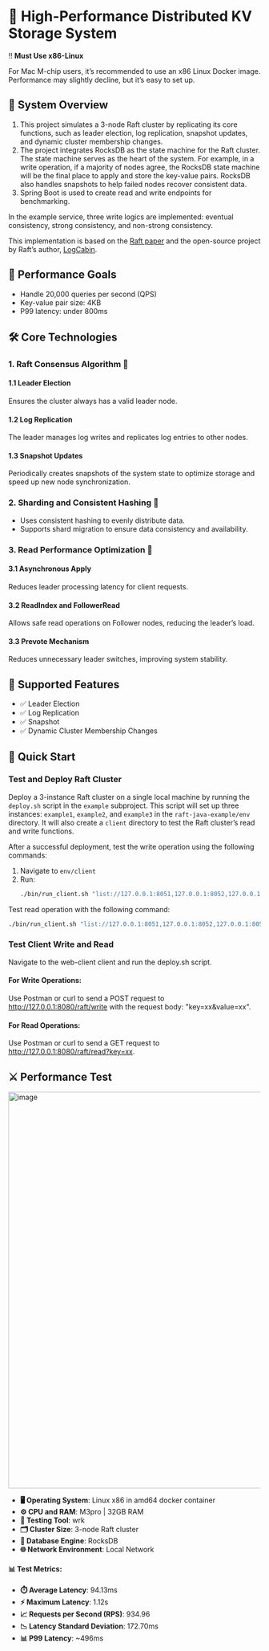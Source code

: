 # 🚀 High-Performance Distributed KV Storage System

‼️ **Must Use x86-Linux**

For Mac M-chip users, it’s recommended to use an x86 Linux Docker image. Performance may slightly decline, but it’s easy to set up.

## 📌 System Overview

1. This project simulates a 3-node Raft cluster by replicating its core functions, such as leader election, log replication, snapshot updates, and dynamic cluster membership changes.
2. The project integrates RocksDB as the state machine for the Raft cluster. The state machine serves as the heart of the system. For example, in a write operation, if a majority of nodes agree, the RocksDB state machine will be the final place to apply and store the key-value pairs. RocksDB also handles snapshots to help failed nodes recover consistent data.
3. Spring Boot is used to create read and write endpoints for benchmarking.

In the example service, three write logics are implemented: eventual consistency, strong consistency, and non-strong consistency.

This implementation is based on the [Raft paper](https://raft.github.io/) and the open-source project by Raft’s author, [LogCabin](https://github.com/logcabin/logcabin).

## 🎯 Performance Goals

- Handle 20,000 queries per second (QPS)
- Key-value pair size: 4KB
- P99 latency: under 800ms

## 🛠 Core Technologies

### 1. Raft Consensus Algorithm 🔄

#### 1.1 Leader Election
Ensures the cluster always has a valid leader node.

#### 1.2 Log Replication
The leader manages log writes and replicates log entries to other nodes.

#### 1.3 Snapshot Updates
Periodically creates snapshots of the system state to optimize storage and speed up new node synchronization.

### 2. Sharding and Consistent Hashing 🧩
- Uses consistent hashing to evenly distribute data.
- Supports shard migration to ensure data consistency and availability.

### 3. Read Performance Optimization 🚀

#### 3.1 Asynchronous Apply
Reduces leader processing latency for client requests.

#### 3.2 ReadIndex and FollowerRead
Allows safe read operations on Follower nodes, reducing the leader’s load.

#### 3.3 Prevote Mechanism
Reduces unnecessary leader switches, improving system stability.

## 💪 Supported Features
- ✅ Leader Election
- ✅ Log Replication
- ✅ Snapshot
- ✅ Dynamic Cluster Membership Changes

## 🚀 Quick Start

### Test and Deploy Raft Cluster
Deploy a 3-instance Raft cluster on a single local machine by running the `deploy.sh` script in the `example` subproject.
This script will set up three instances: `example1`, `example2`, and `example3` in the `raft-java-example/env` directory. It will also create a `client` directory to test the Raft cluster’s read and write functions.

After a successful deployment, test the write operation using the following commands:

1. Navigate to `env/client`
2. Run:
   ```bash
   ./bin/run_client.sh "list://127.0.0.1:8051,127.0.0.1:8052,127.0.0.1:8053" hello world

Test read operation with the following command:
   ``` bash
   ./bin/run_client.sh "list://127.0.0.1:8051,127.0.0.1:8052,127.0.0.1:8053" hello
```

### Test Client Write and Read

Navigate to the web-client client and run the deploy.sh script.

#### For Write Operations:

Use Postman or curl to send a POST request to http://127.0.0.1:8080/raft/write with the request body: "key=xx&value=xx".

#### For Read Operations:

Use Postman or curl to send a GET request to http://127.0.0.1:8080/raft/read?key=xx.

## ⚔️ Performance Test
<img width="790" alt="image" src="https://github.com/user-attachments/assets/24c10bb6-209f-43e4-9d7f-41faceac8a04">

- **🖥️ Operating System**: Linux x86 in amd64 docker container
- **⚙️ CPU and RAM**: M3pro | 32GB RAM
- **🔧 Testing Tool**: wrk
- **🗂️ Cluster Size**: 3-node Raft cluster
- **💾 Database Engine**: RocksDB
- **🌐 Network Environment**: Local Network

#### 📊 Test Metrics:
- **⏱️ Average Latency**: 94.13ms
- **⚡ Maximum Latency**: 1.12s
- **📈 Requests per Second (RPS)**: 934.96
- **📉 Latency Standard Deviation**: 172.70ms
- **📊 P99 Latency**: ~496ms
